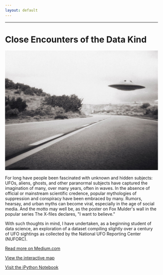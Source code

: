 ```yaml
---
layout: default
---
```


***
# Close Encounters of the Data Kind

![UFO](assets/img/IMG_4791.jpeg)

For long have people been fascinated with unknown and hidden subjects: UFOs, aliens, ghosts, and other paranormal subjects have captured the imagination of many, over many years, often in waves. In the absence of official or mainstream scientific credence, popular mythologies of suppression and conspiracy have been embraced by many. Rumors, hearsay, and urban myths can become viral, especially in the age of social media. And the motto may well be, as the poster on Fox Mulder's wall in the popular series The X-files declares, "I want to believe."

With such thoughts in mind, I have undertaken, as a beginning student of data science, an exploration of a dataset compiling slightly over a century of UFO sightings as collected by the National UFO Reporting Center (NUFORC).

[Read more on Medium.com](https://medium.com/@karenfisher_88874/close-encounters-of-the-data-kind-3a85c72f8400)

[View the interactive map](../ufosightings/sightings.html)

[Visit the iPython Notebook](https://github.com/karencfisher/ufosightings/blob/master/NUFORC_ufo_dataset1.ipynb)
